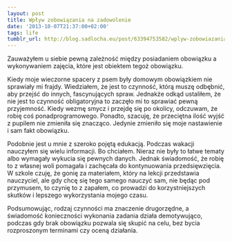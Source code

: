 ```yaml
---
layout: post
title: Wpływ zobowiązania na zadowolenie
date: '2013-10-07T21:37:00+02:00'
tags: life
tumblr_url: http://blog.sadlocha.eu/post/63394753582/wplyw-zobowiazania-na-zadowolenie
---
```


Zauważyłem u siebie pewną zależność między posiadaniem obowiązku a wykonywaniem zajęcia, które jest obiektem tegoż obowiązku.

Kiedy moje wieczorne spacery z psem były domowym obowiązkiem nie sprawiały mi frajdy. Wiedziałem, że jest to czynność, którą muszę odbębnić, aby przejść do innych, fascynujących spraw. Jednakże odkąd ustaliłem, że nie jest to czynność obligatoryjna to zaczęło mi to sprawiać pewną przyjemność. Kiedy wezmę smycz i przejdę się po okolicy, odczuwam, że robię coś ponadprogramowego. Ponadto, szacuję, że przeciętna ilość wyjść z pupilem nie zmieniła się znacząco. Jedynie zmieniło się moje nastawienie i sam fakt obowiązku.

Podobnie jest u mnie z szeroko pojętą edukacją. Podczas wakacji nauczyłem się wielu informacji. Bo chciałem. Nieraz nie były to łatwe tematy albo wymagały wykucia się pewnych danych. Jednak świadomość, że robię to z własnej woli pomagała i zachęcała do kontynuowania przedsięwzięcia. W szkole czuję, że gonię za materiałem, który na lekcji przedstawia nauczyciel, ale gdy chcę się tego samego nauczyć sam, nie będąc pod przymusem, to czynię to z zapałem, co prowadzi do korzystniejszych skutków i lepszego wykorzystania mojego czasu.

Podsumowując, rodzaj czynności ma znaczenie drugorzędne, a świadomość konieczności wykonania zadania działa demotywująco, podczas gdy brak obowiązku pozwala się skupić na celu, bez bycia rozproszonym terminami czy oceną działania.

